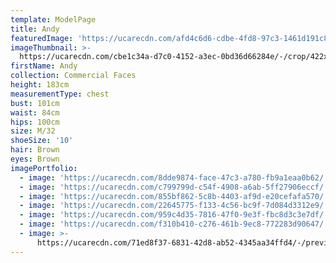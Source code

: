 ```yaml
---
template: ModelPage
title: Andy
featuredImage: 'https://ucarecdn.com/afd4c6d6-cdbe-4fd8-97c3-1461d191c86d/'
imageThumbnail: >-
  https://ucarecdn.com/cbe1c34a-d7c0-4152-a3ec-0bd36d66284e/-/crop/422x547/30,0/-/preview/
firstName: Andy
collection: Commercial Faces
height: 183cm
measurementType: chest
bust: 101cm
waist: 84cm
hips: 100cm
size: M/32
shoeSize: '10'
hair: Brown
eyes: Brown
imagePortfolio:
  - image: 'https://ucarecdn.com/8dde9874-face-47c3-a780-fb9a1eaa0b62/'
  - image: 'https://ucarecdn.com/c799799d-c54f-4908-a6ab-5ff27906eccf/'
  - image: 'https://ucarecdn.com/855bf862-5c8b-4403-af9d-e20cefafa570/'
  - image: 'https://ucarecdn.com/22645775-f133-4c56-bc9f-7d084d3312e9/'
  - image: 'https://ucarecdn.com/959c4d35-7816-47f0-9e3f-fbc8d3c3e7df/'
  - image: 'https://ucarecdn.com/f310b410-c276-461b-9ec8-772283d90647/'
  - image: >-
      https://ucarecdn.com/71ed8f37-6831-42d8-ab52-4345aa34ffd4/-/preview/-/rotate/90/
---
```



